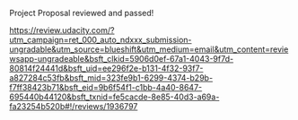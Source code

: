 Project Proposal reviewed and passed!

https://review.udacity.com/?utm_campaign=ret_000_auto_ndxxx_submission-ungradable&utm_source=blueshift&utm_medium=email&utm_content=reviewsapp-ungradeable&bsft_clkid=5906d0ef-67a1-4043-9f7d-80814f24441d&bsft_uid=ee296f2e-b131-4f32-93f7-a827284c53fb&bsft_mid=323fe9b1-6299-4374-b29b-f7ff38423b71&bsft_eid=9b6f54f1-c1bb-4a40-8647-695440b44120&bsft_txnid=fe5cacde-8e85-40d3-a69a-fa23254b520b#!/reviews/1936797
